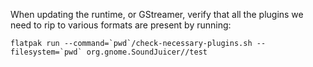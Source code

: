 When updating the runtime, or GStreamer, verify that all the plugins we need
to rip to various formats are present by running:

```
flatpak run --command=`pwd`/check-necessary-plugins.sh --filesystem=`pwd` org.gnome.SoundJuicer//test
```
